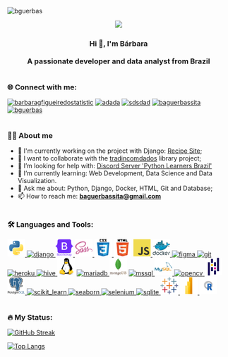 <p align="left"> <img src="https://komarev.com/ghpvc/?username=bguerbas&label=Profile%20views&color=0e75b6&style=flat" alt="bguerbas" /> </p>

<div id="header" align="center">
    <img src="./images/working-chart.gif" width="200" >
</div>

<h3 align="center">
    Hi 👋, I'm Bárbara</br></br>
    A passionate developer and data analyst from Brazil
</h3>
<h1></h1>
<h3 align="left">
     🌐 Connect with me: 
</h3>

<p align="left">
    <a href="https://linkedin.com/in/barbaragfigueiredostatistic" target="blank"><img  src="https://raw.githubusercontent.com/rahuldkjain/github-profile-readme-generator/master/src/images/icons/Social/linked-in-alt.svg" alt="barbaragfigueiredostatistic" height="30" width="40" /></a>
    <a href="https://instagram.com/adada" target="blank"><img src="https://raw.githubusercontent.com/rahuldkjain/github-profile-readme-generator/master/src/images/icons/Social/instagram.svg" alt="adada" height="30" width="40" /></a>
    <a href="https://kaggle.com/bguerbas" target="blank"><img src="https://raw.githubusercontent.com/rahuldkjain/github-profile-readme-generator/master/src/images/icons/Social/kaggle.svg" alt="sdsdad" height="30" width="40" /></a>
    <a href="https://www.hackerrank.com/baguerbassita" target="blank"><img src="https://raw.githubusercontent.com/rahuldkjain/github-profile-readme-generator/master/src/images/icons/Social/hackerrank.svg" alt="baguerbassita" height="30" width="40" /></a>
    <a href="https://codepen.io/bguerbas" target="blank"><img src="https://raw.githubusercontent.com/rahuldkjain/github-profile-readme-generator/master/src/images/icons/Social/codepen.svg" alt="bguerbas" height="30" width="40" /></a>
</p>
<h1></h1>
<h3>👩‍🔬 About me</h3>

- 🔭 I'm currently working on the project with Django: [Recipe Site](https://github.com/bguerbas/django-project-recipes);
- 👯 I want to collaborate with the [tradincomdados](https://pypi.org/project/tradingcomdados/) library project;
- 🤝 I’m looking for help with: [Discord Server 'Python Learners Brazil'](https://github.com/bguerbas/django-project-recipes)
- 🌱 I’m currently learning: Web Development, Data Science and Data Visualization.
- 💬 Ask me about: Python, Django, Docker, HTML, Git and Database;
- 📫 How to reach me: **baguerbassita@gmail.com**


<h1></h1>
<h3 align="left">🛠️ Languages and Tools:</h3>
<p align="left">
    <a href="https://www.python.org" target="_blank" rel="noreferrer"> <img src="https://raw.githubusercontent.com/devicons/devicon/master/icons/python/python-original.svg" alt="python" width="40" height="40"/> </a>   
    <a href="https://www.djangoproject.com/" target="_blank" rel="noreferrer"> <img src="https://cdn.worldvectorlogo.com/logos/django.svg" alt="django" width="40" height="40"/> </a> 
    <a href="https://getbootstrap.com" target="_blank" rel="noreferrer"> <img src="https://raw.githubusercontent.com/devicons/devicon/master/icons/bootstrap/bootstrap-plain-wordmark.svg" alt="bootstrap" width="40" height="40"/> </a> 
    </a> <a href="https://sass-lang.com" target="_blank" rel="noreferrer"> <img src="https://raw.githubusercontent.com/devicons/devicon/master/icons/sass/sass-original.svg" alt="sass" width="40" height="40"/>
    <a href="https://www.w3schools.com/css/" target="_blank" rel="noreferrer"> <img src="https://raw.githubusercontent.com/devicons/devicon/master/icons/css3/css3-original-wordmark.svg" alt="css3" width="40" height="40"/> </a> 
    <a href="https://www.w3.org/html/" target="_blank" rel="noreferrer"> <img src="https://raw.githubusercontent.com/devicons/devicon/master/icons/html5/html5-original-wordmark.svg" alt="html5" width="40" height="40"/></a>
    <a href="https://developer.mozilla.org/en-US/docs/Web/JavaScript" target="_blank" rel="noreferrer"><img src="https://raw.githubusercontent.com/devicons/devicon/master/icons/javascript/javascript-original.svg" alt="javascript" width="40" height="40"/> </a> 
    <a href="https://www.docker.com/" target="_blank" rel="noreferrer"> <img src="https://raw.githubusercontent.com/devicons/devicon/master/icons/docker/docker-original-wordmark.svg" alt="docker" width="40" height="40"/> </a> 
    <a href="https://www.figma.com/" target="_blank" rel="noreferrer"> <img src="https://www.vectorlogo.zone/logos/figma/figma-icon.svg" alt="figma" width="40" height="40"/> </a> 
    <a href="https://git-scm.com/" target="_blank" rel="noreferrer"> <img src="https://www.vectorlogo.zone/logos/git-scm/git-scm-icon.svg" alt="git" width="40" height="40"/> </a> 
    <a href="https://heroku.com" target="_blank" rel="noreferrer"> <img src="https://www.vectorlogo.zone/logos/heroku/heroku-icon.svg" alt="heroku" width="40" height="40"/> </a> 
    <a href="https://hive.apache.org/" target="_blank" rel="noreferrer"> <img src="https://www.vectorlogo.zone/logos/apache_hive/apache_hive-icon.svg" alt="hive" width="40" height="40"/> </a>   
    <a href="https://www.linux.org/" target="_blank" rel="noreferrer"> <img src="https://raw.githubusercontent.com/devicons/devicon/master/icons/linux/linux-original.svg" alt="linux" width="40" height="40"/></a> 
    <a href="https://mariadb.org/" target="_blank" rel="noreferrer"> <img src="https://www.vectorlogo.zone/logos/mariadb/mariadb-icon.svg" alt="mariadb" width="40" height="40"/> </a> 
    <a href="https://www.mongodb.com/" target="_blank" rel="noreferrer"> <img src="https://raw.githubusercontent.com/devicons/devicon/master/icons/mongodb/mongodb-original-wordmark.svg" alt="mongodb" width="40" height="40"/></a> 
    <a href="https://www.microsoft.com/en-us/sql-server" target="_blank" rel="noreferrer"> <img src="https://www.svgrepo.com/show/303229/microsoft-sql-server-logo.svg" alt="mssql" width="40" height="40"/> </a> 
    <a href="https://www.mysql.com/" target="_blank" rel="noreferrer"> <img src="https://raw.githubusercontent.com/devicons/devicon/master/icons/mysql/mysql-original-wordmark.svg" alt="mysql" width="40" height="40"/> </a> 
    <a href="https://opencv.org/" target="_blank" rel="noreferrer"> <img src="https://www.vectorlogo.zone/logos/opencv/opencv-icon.svg" alt="opencv" width="40" height="40"/> </a> 
    <a href="https://pandas.pydata.org/" target="_blank" rel="noreferrer"> <img src="https://raw.githubusercontent.com/devicons/devicon/2ae2a900d2f041da66e950e4d48052658d850630/icons/pandas/pandas-original.svg" alt="pandas" width="40" height="40"/> </a> 
    <a href="https://www.postgresql.org" target="_blank" rel="noreferrer"> <img src="https://raw.githubusercontent.com/devicons/devicon/master/icons/postgresql/postgresql-original-wordmark.svg" alt="postgresql" width="40" height="40"/> </a> 
    <a href="https://scikit-learn.org/" target="_blank" rel="noreferrer"> <img src="https://upload.wikimedia.org/wikipedia/commons/0/05/Scikit_learn_logo_small.svg" alt="scikit_learn" width="40" height="40"/> </a> 
    <a href="https://seaborn.pydata.org/" target="_blank" rel="noreferrer"> <img src="https://seaborn.pydata.org/_images/logo-mark-lightbg.svg" alt="seaborn" width="40" height="40"/> </a> 
    <a href="https://www.selenium.dev" target="_blank" rel="noreferrer"> <img src="https://raw.githubusercontent.com/detain/svg-logos/780f25886640cef088af994181646db2f6b1a3f8/svg/selenium-logo.svg" alt="selenium" width="40" height="40"/> </a> 
    <a href="https://www.sqlite.org/" target="_blank" rel="noreferrer"> <img src="https://www.vectorlogo.zone/logos/sqlite/sqlite-icon.svg" alt="sqlite" width="40" height="40"/> </a>
    <a href="https://www.tableau.com/en" target="_blank" rel="noreferrer"> <img src="./images/tableau-icon-svgrepo-com.svg" alt="tableau" width="40" height="40"/> </a> 
    <a href="https://learn.microsoft.com/pt-br/power-bi/" target="_blank" rel="noreferrer"> <img src="./images/power-bi.svg" alt="PowerBI" width="40" height="40"/> </a> 
    <a href="https://www.r-project.org/" target="_blank" rel="noreferrer"> <img src="./images/r.svg" alt="tableau" width="40" height="40"/> </a>
</p>


<h1></h1>
<h3>🔥 My Status:</h3>

[![GitHub Streak](https://streak-stats.demolab.com/?user=bguerbas&theme=tokyonight&mode=weekly)](https://git.io/streak-stats)

[![Top Langs](https://github-readme-stats.vercel.app/api/top-langs/?username=bguerbas&layout=compact&theme=tokyonight)](https://github.com/anuraghazra/github-readme-stats)



